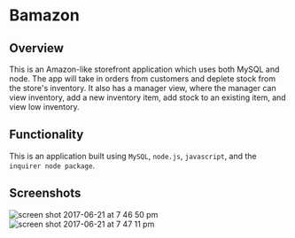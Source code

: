 # Bamazon
## Overview
This is an Amazon-like storefront application which uses both MySQL and node. The app will take in orders from customers and deplete stock from the store's inventory. It also has a manager view, where the manager can view inventory, add a new inventory item, add stock to an existing item, and view low inventory. 

## Functionality 
This is an application built using `MySQL`, `node.js`, `javascript`, and the `inquirer node package`. 

## Screenshots
![screen shot 2017-06-21 at 7 46 50 pm](https://user-images.githubusercontent.com/26077051/27411508-20576932-56bc-11e7-8ead-ce1c8519464e.png)
![screen shot 2017-06-21 at 7 47 11 pm](https://user-images.githubusercontent.com/26077051/27411511-22cd67f2-56bc-11e7-9d0b-97fbb38252e6.png)
